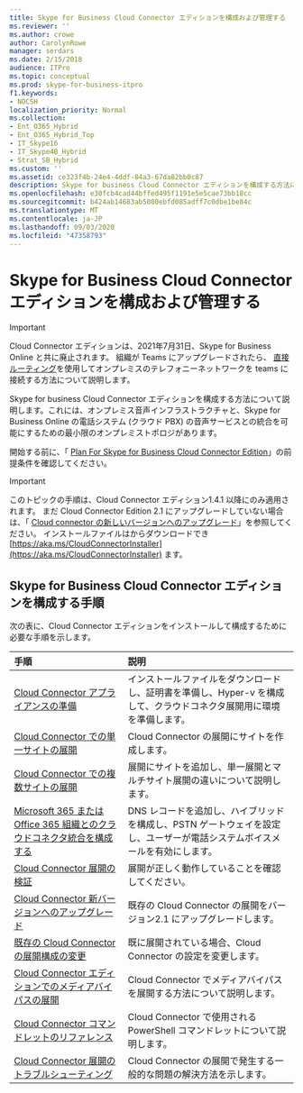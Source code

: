 ```yaml
---
title: Skype for Business Cloud Connector エディションを構成および管理する
ms.reviewer: ''
ms.author: crowe
author: CarolynRowe
manager: serdars
ms.date: 2/15/2018
audience: ITPro
ms.topic: conceptual
ms.prod: skype-for-business-itpro
f1.keywords:
- NOCSH
localization_priority: Normal
ms.collection:
- Ent_O365_Hybrid
- Ent_O365_Hybrid_Top
- IT_Skype16
- IT_Skype4B_Hybrid
- Strat_SB_Hybrid
ms.custom: ''
ms.assetid: ce323f4b-24e4-4ddf-84a3-67da82bb0c87
description: Skype for business Cloud Connector エディションを構成する方法について説明します。これには、オンプレミス音声インフラストラクチャと、Skype for Business Online の電話システム (クラウド PBX) の音声サービスとの統合を可能にするための最小限のオンプレミストポロジがあります。
ms.openlocfilehash: e30fcb4cad44bffed495f1191e5e5cae73bb18cc
ms.sourcegitcommit: b424ab14683ab5080ebfd085adff7c0dbe1be84c
ms.translationtype: MT
ms.contentlocale: ja-JP
ms.lasthandoff: 09/03/2020
ms.locfileid: "47358793"
---
```

# <a name="configure-and-manage-skype-for-business-cloud-connector-edition"></a>Skype for Business Cloud Connector エディションを構成および管理する
 
> [!Important]
> Cloud Connector エディションは、2021年7月31日、Skype for Business Online と共に廃止されます。 組織が Teams にアップグレードされたら、 [直接ルーティング](https://docs.microsoft.com/MicrosoftTeams/direct-routing-landing-page)を使用してオンプレミスのテレフォニーネットワークを teams に接続する方法について説明します。

Skype for business Cloud Connector エディションを構成する方法について説明します。これには、オンプレミス音声インフラストラクチャと、Skype for Business Online の電話システム (クラウド PBX) の音声サービスとの統合を可能にするための最小限のオンプレミストポロジがあります。 
  
開始する前に、「 [Plan For Skype for Business Cloud Connector Edition](plan-skype-for-business-cloud-connector-edition.md)」の前提条件を確認してください。
  
> [!IMPORTANT]
> このトピックの手順は、Cloud Connector エディション1.4.1 以降にのみ適用されます。 まだ Cloud Connector Edition 2.1 にアップグレードしていない場合は、「 [Cloud connector の新しいバージョンへのアップグレード](upgrade-to-a-new-version-of-cloud-connector.md)」を参照してください。 インストールファイルはからダウンロードでき [https://aka.ms/CloudConnectorInstaller](https://aka.ms/CloudConnectorInstaller) ます。 
  
## <a name="steps-to-configure-skype-for-business-cloud-connector-edition"></a>Skype for Business Cloud Connector エディションを構成する手順

次の表に、Cloud Connector エディションをインストールして構成するために必要な手順を示します。
  
|**手順**|**説明**|
|:-----|:-----|
|[Cloud Connector アプライアンスの準備](prepare-your-cloud-connector-appliance.md) <br/> |インストールファイルをダウンロードし、証明書を準備し、Hyper-v を構成して、クラウドコネクタ展開用に環境を準備します。  <br/> |
|[Cloud Connector での単一サイトの展開](deploy-a-single-site-in-cloud-connector.md) <br/> |Cloud Connector の展開にサイトを作成します。  <br/> |
|[Cloud Connector での複数サイトの展開](deploy-multiple-sites-in-cloud-connector.md) <br/> |展開にサイトを追加し、単一展開とマルチサイト展開の違いについて説明します。  <br/> |
|[Microsoft 365 または Office 365 組織とのクラウドコネクタ統合を構成する](configure-cloud-connector-integration-with-your-office-365-tenant.md) <br/> |DNS レコードを追加し、ハイブリッドを構成し、PSTN ゲートウェイを設定し、ユーザーが電話システムボイスメールを有効にします。  <br/> |
|[Cloud Connector 展開の検証](validate-your-cloud-connector-deployment.md) <br/> |展開が正しく動作していることを確認してください。  <br/> |
|[Cloud Connector 新バージョンへのアップグレード](upgrade-to-a-new-version-of-cloud-connector.md) <br/> |既存の Cloud Connector の展開をバージョン2.1 にアップグレードします。  <br/> |
|[既存の Cloud Connector の展開構成の変更](modify-the-configuration-of-an-existing-cloud-connector-deployment.md) <br/> |既に展開されている場合、Cloud Connector の設定を変更します。  <br/> |
|[Cloud Connector エディションでのメディアバイパスの展開](deploy-media-bypass-in-cloud-connector.md) <br/> |Cloud Connector でメディアバイパスを展開する方法について説明します。  <br/> |
|[Cloud Connector コマンドレットのリファレンス](cloud-connector-cmdlet-reference.md) <br/> |Cloud Connector で使用される PowerShell コマンドレットについて説明します。  <br/> |
|[Cloud Connector 展開のトラブルシューティング](troubleshoot-your-cloud-connector-deployment.md) <br/> |Cloud Connector の展開で発生する一般的な問題の解決方法を示します。  <br/> |
   

